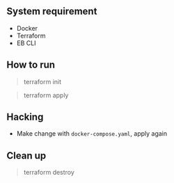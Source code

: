 ## System requirement

- Docker
- Terraform
- EB CLI

## How to run

> terraform init

> terraform apply


## Hacking

- Make change with `docker-compose.yaml`, apply again

## Clean up

> terraform destroy
